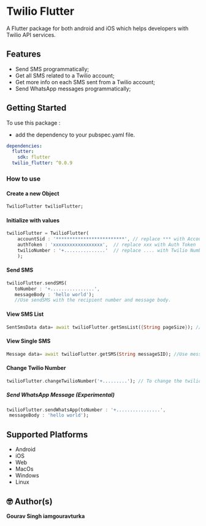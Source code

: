 # Twilio Flutter 

A Flutter package for both android and iOS which helps developers with Twilio API services.

## Features

* Send SMS programmatically;
* Get all SMS related to a Twilio account;
* Get more info on each SMS sent from a Twilio account;
* Send WhatsApp messages programmatically;


## Getting Started

To use this package :

- add the dependency to your pubspec.yaml file.

```yaml
dependencies:
  flutter:
    sdk: flutter
  twilio_flutter: ^0.0.9
```

### How to use


#### Create a new Object
```dart
TwilioFlutter twilioFlutter; 
```

#### Initialize with values
```dart
twilioFlutter = TwilioFlutter(
    accountSid : '*************************', // replace *** with Account SID
    authToken : 'xxxxxxxxxxxxxxxxxx',  // replace xxx with Auth Token
    twilioNumber : '+...............'  // replace .... with Twilio Number
    );
```
#### Send SMS
```dart
twilioFlutter.sendSMS(
   toNumber : '+................', 
   messageBody : 'hello world'); 
   //Use sendSMS with the recipient number and message body.
```

#### View SMS List
```dart
SentSmsData data= await twilioFlutter.getSmsList({String pageSize}); //Returns list of SMS , pageSize defaults to 20
```

#### View Single SMS
```dart
Message data= await twilioFlutter.getSMS(String messageSID); //Use message sid from the individual messages.
```

#### Change Twilio Number
```dart
twilioFlutter.changeTwilioNumber('+.........'); // To change the twilio number
```

##### Send WhatsApp Message (Experimental)
```dart
twilioFlutter.sendWhatsApp(toNumber : '+................',
 messageBody : 'hello world');
```

## Supported Platforms

* Android
* iOS
* Web
* MacOs
* Windows
* Linux

## 🤓 Author(s)
**Gourav Singh iamgouravturka**